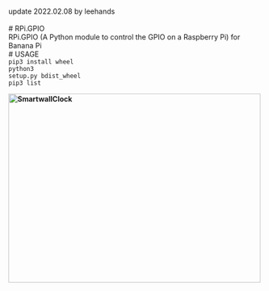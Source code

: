 <br> update 2022.02.08 by leehands
<br>
<br># RPi.GPIO
<br>RPi.GPIO (A Python module to control the GPIO on a Raspberry Pi) for Banana Pi 
<br># USAGE
<br><code>pip3 install wheel</code>
<br><code>python3 setup.py bdist_wheel</code>
<br><code>pip3 list</code>
<p><strong><img src="https://www.leehands.com/wp-content/uploads/2022/02/20220208_Rpi.GPIO_.jpg" alt="SmartwallClock" width="499" height="375" /></strong></p>
